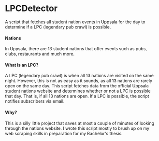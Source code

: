 # LPCDetector
A script that fetches all student nation events in Uppsala for the day to determine if a LPC (legendary pub crawl) is possible.

#### Nations
In Uppsala, there are 13 student nations that offer events such as pubs, clubs, restaurants and much more.

#### What is an LPC?
A LPC (legendary pub crawl) is when all 13 nations are visited on the same night. However, this is not as easy as it sounds, as all 13 nations are rarely open on the same day. This script fetches data from the official Uppsala student nations website and determines whether or not a LPC is possible that day. That is, if all 13 nations are open. If a LPC is possible, the script notifies subscribers via email.

#### Why?
This is a silly little project that saves at most a couple of minutes of looking through the nations website. I wrote this script mostly to brush up on my web scraping skills in preparation for my Bachelor's thesis.

